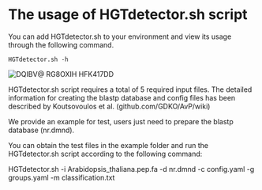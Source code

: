 # The usage of HGTdetector.sh script

You can add HGTdetector.sh to your environment and view its usage through the following command.

```HGTdetector.sh -h```

![DQIBV@ RG8OXIH HFK417DD](https://github.com/SextupleV/TD-research/assets/22436936/bb8b3d64-a9c7-4ff7-894e-3f09275a2770)


HGTdetector.sh script requires a total of 5 required input files. The detailed information for creating the blastp database and config files has been described by Koutsovoulos et al. (github.com/GDKO/AvP/wiki)

We provide an example for test, users just need to prepare the blastp database (nr.dmnd).

You can obtain the test files in the example folder and run the HGTdetector.sh script according to the following command:

HGTdetector.sh -i Arabidopsis_thaliana.pep.fa -d nr.dmnd -c config.yaml -g groups.yaml -m classification.txt



